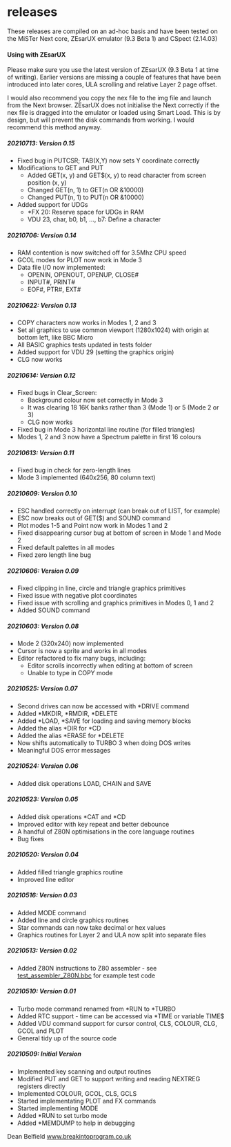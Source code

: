 
# releases

These releases are compiled on an ad-hoc basis and have been tested on the MiSTer Next core, ZEsarUX emulator (9.3 Beta 1) and CSpect (2.14.03)

#### Using with ZEsarUX

Please make sure you use the latest version of ZEsarUX (9.3 Beta 1 at time of writing). Earlier versions are missing a couple of features that have been introduced into later cores, ULA scrolling and relative Layer 2 page offset.

I would also recommend you copy the nex file to the img file and launch from the Next browser. ZEsarUX does not initialise the Next correctly if the nex file is dragged into the emulator or loaded using Smart Load. This is by design, but will prevent the disk commands from working. I would recommend this method anyway.

##### 20210713: Version 0.15
- Fixed bug in PUTCSR; TAB(X,Y) now sets Y coordinate correctly
- Modifications to GET and PUT
	- Added GET(x, y) and GET$(x, y) to read character from screen position (x, y)
	- Changed GET(n, 1) to GET(n OR &10000)
	- Changed PUT(n, 1) to PUT(n OR &10000)
- Added support for UDGs
	- *FX 20: Reserve space for UDGs in RAM
	- VDU 23, char, b0, b1, ..., b7: Define a character
##### 20210706: Version 0.14
- RAM contention is now switched off for 3.5Mhz CPU speed
- GCOL modes for PLOT now work in Mode 3
- Data file I/O now implemented:
	- OPENIN, OPENOUT, OPENUP, CLOSE#
	- INPUT#, PRINT#
	- EOF#, PTR#, EXT#
##### 20210622: Version 0.13
- COPY characters now works in Modes 1, 2 and 3
- Set all graphics to use common viewport (1280x1024) with origin at bottom left, like BBC Micro
- All BASIC graphics tests updated in tests folder
- Added support for VDU 29 (setting the graphics origin)
- CLG now works
##### 20210614: Version 0.12
- Fixed bugs in Clear_Screen:
	- Background colour now set correctly in Mode 3
	- It was clearing 18 16K banks rather than 3 (Mode 1) or 5 (Mode 2 or 3)
	- CLG now works
- Fixed bug in Mode 3 horizontal line routine (for filled triangles)
- Modes 1, 2 and 3 now have a Spectrum palette in first 16 colours
##### 20210613: Version 0.11
- Fixed bug in check for zero-length lines
- Mode 3 implemented (640x256, 80 column text)
##### 20210609: Version 0.10
- ESC handled correctly on interrupt (can break out of LIST, for example)
- ESC now breaks out of GET($) and SOUND command
- Plot modes 1-5 and Point now work in Modes 1 and 2
- Fixed disappearing cursor bug at bottom of screen in Mode 1 and Mode 2
- Fixed default palettes in all modes
- Fixed zero length line bug

##### 20210606: Version 0.09
- Fixed clipping in line, circle and triangle graphics primitives
- Fixed issue with negative plot coordinates
- Fixed issue with scrolling and graphics primitives in Modes 0, 1 and 2
- Added SOUND command

##### 20210603: Version 0.08
- Mode 2 (320x240) now implemented
- Cursor is now a sprite and works in all modes
- Editor refactored to fix many bugs, including:
	- Editor scrolls incorrectly when editing at bottom of screen
	- Unable to type in COPY mode

##### 20210525: Version 0.07
- Second drives can now be accessed with *DRIVE command
- Added *MKDIR, *RMDIR, *DELETE
- Added *LOAD, *SAVE for loading and saving memory blocks
- Added the alias *DIR for *CD
- Added the alias *ERASE for *DELETE
- Now shifts automatically to TURBO 3 when doing DOS writes
- Meaningful DOS error messages

##### 20210524: Version 0.06
- Added disk operations LOAD, CHAIN and SAVE

##### 20210523: Version 0.05
- Added disk operations *CAT and *CD
- Improved editor with key repeat and better debounce
- A handful of Z80N optimisations in the core language routines
- Bug fixes

##### 20210520: Version 0.04
- Added filled triangle graphics routine
- Improved line editor

##### 20210516: Version 0.03
- Added MODE command
- Added line and circle graphics routines
- Star commands can now take decimal or hex values
- Graphics routines for Layer 2 and ULA now split into separate files

##### 20210513: Version 0.02
- Added Z80N instructions to Z80 assembler - see [test_assembler_Z80N.bbc](../tests/test_assembler_Z80N.bbc) for example test code

##### 20210510: Version 0.01
- Turbo mode command renamed from *RUN to *TURBO
- Added RTC support - time can be accessed via *TIME or variable TIME$
- Added VDU command support for cursor control, CLS, COLOUR, CLG, GCOL and PLOT
- General tidy up of the source code

##### 20210509: Initial Version
- Implemented key scanning and output routines
- Modified PUT and GET to support writing and reading NEXTREG registers directly
- Implemented COLOUR, GCOL, CLS, GCLS
- Started implementating PLOT and FX commands
- Started implementing MODE
- Added *RUN to set turbo mode
- Added *MEMDUMP to help in debugging    

Dean Belfield
www.breakintoprogram.co.uk
